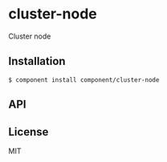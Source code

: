
# cluster-node

  Cluster node

## Installation

    $ component install component/cluster-node

## API

   

## License

  MIT
